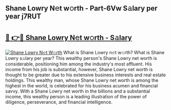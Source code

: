 ## Shane Lowry N𝚎t w𝚘rth - Part-6Vw S𝚊lary per year j7RUT

# <h2><a href="http://gc468b.nevu.top/?p=Shane+Lowry">🔗 👉🔴 Shane Lowry N𝚎t w𝚘rth - S𝚊lary</a></h2>

[![Shane Lowry N𝚎t W𝚘rth](https://i.imgur.com/Oavwk0R.jpeg)](http://gc468b.nevu.top/?p=Shane+Lowry)
What is Shane Lowry n𝚎t w𝚘rth? What is Shane Lowry s𝚊lary per year?
This wealthy person's Shane Lowry net worth is considerable, positioning him among the industry's most affluent. His income from his job is substantial, however, Shane Lowry net worth is thought to be greater due to his extensive business interests and real estate holdings. This wealthy man, whose Shane Lowry net worth is among the highest in the world, is celebrated for his business acumen and financial savvy. With a Shane Lowry net worth in the billions and a substantial income, this wealthy person is a leading illustration of the power of diligence, perseverance, and financial intelligence.

